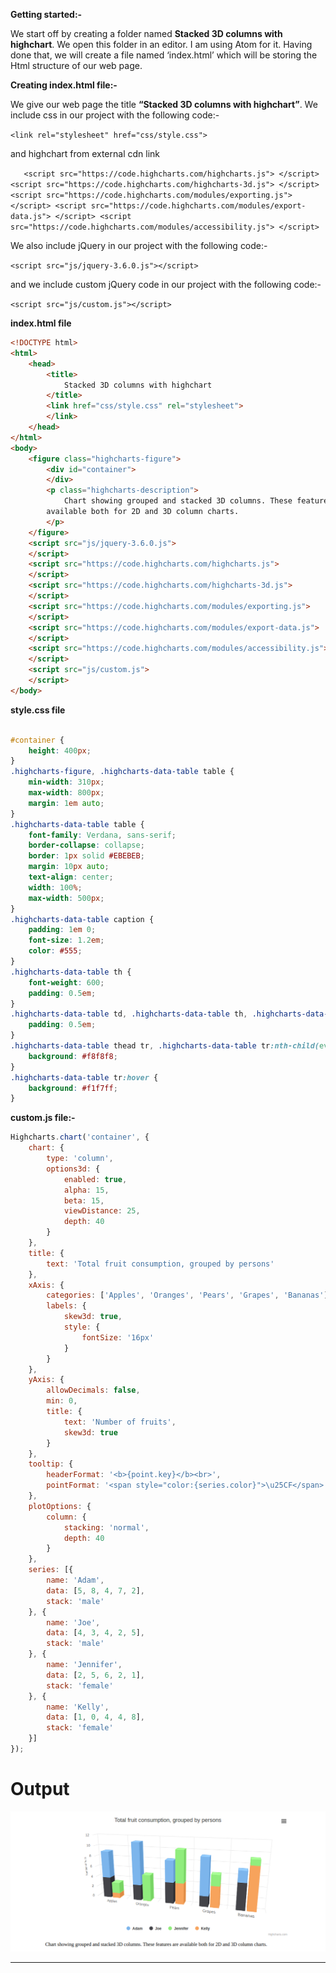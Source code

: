 **Getting started:-**

We start off by creating a folder named **Stacked 3D columns with highchart**. We open this folder in an editor. I am using Atom for it. Having done that, we will create a file named ‘index.html’ which will be storing the Html structure of our web page.

**Creating index.html file:-**

We give our web page the title **“Stacked 3D columns with highchart”**. We include css in our project with the following code:-

`<link rel="stylesheet" href="css/style.css">`

and highchart from external cdn link

`    <script src="https://code.highcharts.com/highcharts.js">
    </script>
    <script src="https://code.highcharts.com/highcharts-3d.js">
    </script>
    <script src="https://code.highcharts.com/modules/exporting.js">
    </script>
    <script src="https://code.highcharts.com/modules/export-data.js">
    </script>
    <script src="https://code.highcharts.com/modules/accessibility.js">
    </script>
    `

We also include jQuery in our project with the following code:-

`<script src="js/jquery-3.6.0.js"></script>`

and we include custom jQuery code in our project with the following code:-

`<script src="js/custom.js"></script>`

**index.html file**

```html
<!DOCTYPE html>
<html>
    <head>
        <title>
            Stacked 3D columns with highchart
        </title>
        <link href="css/style.css" rel="stylesheet">
        </link>
    </head>
</html>
<body>
    <figure class="highcharts-figure">
        <div id="container">
        </div>
        <p class="highcharts-description">
            Chart showing grouped and stacked 3D columns. These features are
        available both for 2D and 3D column charts.
        </p>
    </figure>
    <script src="js/jquery-3.6.0.js">
    </script>
    <script src="https://code.highcharts.com/highcharts.js">
    </script>
    <script src="https://code.highcharts.com/highcharts-3d.js">
    </script>
    <script src="https://code.highcharts.com/modules/exporting.js">
    </script>
    <script src="https://code.highcharts.com/modules/export-data.js">
    </script>
    <script src="https://code.highcharts.com/modules/accessibility.js">
    </script>
    <script src="js/custom.js">
    </script>
</body>

```

**style.css file**

```css

#container {
    height: 400px;
}
.highcharts-figure, .highcharts-data-table table {
    min-width: 310px;
    max-width: 800px;
    margin: 1em auto;
}
.highcharts-data-table table {
    font-family: Verdana, sans-serif;
    border-collapse: collapse;
    border: 1px solid #EBEBEB;
    margin: 10px auto;
    text-align: center;
    width: 100%;
    max-width: 500px;
}
.highcharts-data-table caption {
    padding: 1em 0;
    font-size: 1.2em;
    color: #555;
}
.highcharts-data-table th {
    font-weight: 600;
    padding: 0.5em;
}
.highcharts-data-table td, .highcharts-data-table th, .highcharts-data-table caption {
    padding: 0.5em;
}
.highcharts-data-table thead tr, .highcharts-data-table tr:nth-child(even) {
    background: #f8f8f8;
}
.highcharts-data-table tr:hover {
    background: #f1f7ff;
}


```

**custom.js file:-**

```js
Highcharts.chart('container', {
    chart: {
        type: 'column',
        options3d: {
            enabled: true,
            alpha: 15,
            beta: 15,
            viewDistance: 25,
            depth: 40
        }
    },
    title: {
        text: 'Total fruit consumption, grouped by persons'
    },
    xAxis: {
        categories: ['Apples', 'Oranges', 'Pears', 'Grapes', 'Bananas'],
        labels: {
            skew3d: true,
            style: {
                fontSize: '16px'
            }
        }
    },
    yAxis: {
        allowDecimals: false,
        min: 0,
        title: {
            text: 'Number of fruits',
            skew3d: true
        }
    },
    tooltip: {
        headerFormat: '<b>{point.key}</b><br>',
        pointFormat: '<span style="color:{series.color}">\u25CF</span> {series.name}: {point.y} / {point.stackTotal}'
    },
    plotOptions: {
        column: {
            stacking: 'normal',
            depth: 40
        }
    },
    series: [{
        name: 'Adam',
        data: [5, 8, 4, 7, 2],
        stack: 'male'
    }, {
        name: 'Joe',
        data: [4, 3, 4, 2, 5],
        stack: 'male'
    }, {
        name: 'Jennifer',
        data: [2, 5, 6, 2, 1],
        stack: 'female'
    }, {
        name: 'Kelly',
        data: [1, 0, 4, 4, 8],
        stack: 'female'
    }]
});


```

# Output

![Output](images/Stacked-3D-columns-with-highchart.png)

***